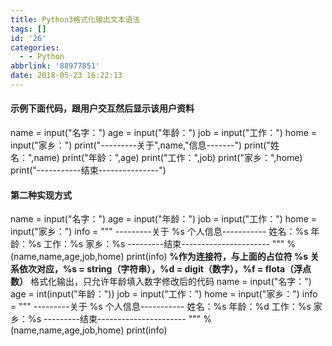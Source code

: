 ```yaml
---
title: Python3格式化输出文本语法
tags: []
id: '26'
categories:
  - - Python
abbrlink: '88977851'
date: 2018-05-23 16:22:13
---
```


#### 示例下面代码，跟用户交互然后显示该用户资料

name = input("名字：") age = input("年龄：") job = input("工作：") home = input("家乡：") print("---------关于",name,"信息-------") print("姓名：",name) print("年龄：",age) print("工作：",job) print("家乡：",home) print("-----------结束---------------")

#### 第二种实现方式

name = input("名字：") age = input("年龄：") job = input("工作：") home = input("家乡：") info = """ ---------关于 %s 个人信息----------- 姓名：%s 年龄：%s 工作：%s 家乡：%s ---------结束---------------------- """ % (name,name,age,job,home) print(info) **%作为连接符，与上面的占位符 %s 关系依次对应，%s = string（字符串），%d = digit（数字），%f = flota（浮点数）** 格式化输出，只允许年龄填入数字修改后的代码 name = input("名字：") age = int(input("年龄：")) job = input("工作：") home = input("家乡：") info = """ ---------关于 %s 个人信息----------- 姓名：%s 年龄：%d 工作：%s 家乡：%s ---------结束---------------------- """ % (name,name,age,job,home) print(info)